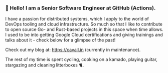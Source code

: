 ### 👋 Hello! I am a Senior Software Engineer at GitHub (Actions). 

I have a passion for distributed systems, which I apply to the world of DevOps tooling and cloud infrastructure. So much so that I like to contribute to open source Go- and Rust-based projects in this space when time allows. I used to be into getting Google Cloud certifications and giving trainings and talks about it - check below for a glimpse of the past!

Check out my blog at: https://cavall.in (currently in maintenance).

The rest of my time is spent cycling, cooking on a kamado, playing guitar, stargazing and cleaning litterboxes 🐈.
